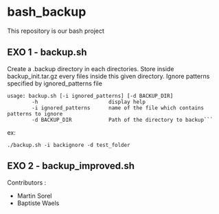 # bash_backup

This repository is our bash project

## EXO 1 - backup.sh

Create a .backup directory in each directories. Store inside backup_init.tar.gz
 every files inside this given directory. Ignore patterns specified by ignored_patterns
 file

```
usage: backup.sh [-i ignored_patterns] [-d BACKUP_DIR]
        -h                       display help
        -i ignored_patterns      name of the file which contains patterns to ignore
        -d BACKUP_DIR            Path of the directory to backup```
```

ex:
```
./backup.sh -i backignore -d test_folder
```

## EXO 2 - backup_improved.sh


Contributors :
- Martin Sorel
- Baptiste Waels
